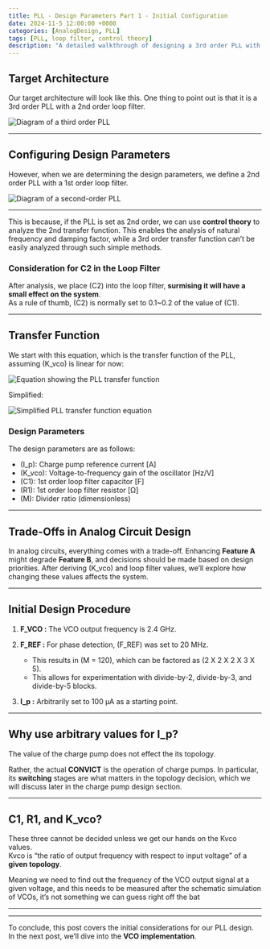 ```yaml
---
title: PLL - Design Parameters Part 1 - Initial Configuration
date: 2024-11-5 12:00:00 +0000
categories: [AnalogDesign, PLL]
tags: [PLL, loop filter, control theory]
description: "A detailed walkthrough of designing a 3rd order PLL with a 2nd order loop filter, including design parameter considerations and initial setup."
---
```


## Target Architecture

Our target architecture will look like this. One thing to point out is that it is a 3rd order PLL with a 2nd order loop filter.

<img src="{{site.url}}/images/third_order_pll.png" style="display: block; margin: auto;" alt="Diagram of a third order PLL" />

---

## Configuring Design Parameters

However, when we are determining the design parameters, we define a 2nd order PLL with a 1st order loop filter.

<img src="{{site.url}}/images/second_order_pll.png" style="display: block; margin: auto;" alt="Diagram of a second-order PLL" />

---

This is because, if the PLL is set as 2nd order, we can use **control theory** to analyze the 2nd transfer function. This enables the analysis of natural frequency and damping factor, while a 3rd order transfer function can’t be easily analyzed through such simple methods.

### Consideration for C2 in the Loop Filter
After analysis, we place \(C2\) into the loop filter, **surmising it will have a small effect on the system**.  
As a rule of thumb, \(C2\) is normally set to 0.1~0.2 of the value of \(C1\).

---

## Transfer Function
We start with this equation, which is the transfer function of the PLL, assuming \(K_vco\) is linear for now:

<img src="{{site.url}}/images/pll_transfer_function.png" style="display: block; margin: auto;" alt="Equation showing the PLL transfer function" />

Simplified:

<img src="{{site.url}}/images/simplified_pll_transfer_function.png" style="display: block; margin: auto;" alt="Simplified PLL transfer function equation" />


### Design Parameters
The design parameters are as follows:

- \(I_p\): Charge pump reference current [A]
- \(K_vco\): Voltage-to-frequency gain of the oscillator [Hz/V]
- \(C1\): 1st order loop filter capacitor [F]
- \(R1\): 1st order loop filter resistor [Ω]
- \(M\): Divider ratio (dimensionless)

---

## Trade-Offs in Analog Circuit Design

In analog circuits, everything comes with a trade-off. Enhancing **Feature A** might degrade **Feature B**, and decisions should be made based on design priorities. After deriving \(K_vco\) and loop filter values, we’ll explore how changing these values affects the system.

---

## Initial Design Procedure

1. **F_VCO :** The VCO output frequency is 2.4 GHz.
2. **F_REF :** For phase detection, \(F_REF\) was set to 20 MHz.  
   - This results in \(M = 120\), which can be factored as \(2 X 2 X 2 X 3 X 5\).
   - This allows for experimentation with divide-by-2, divide-by-3, and divide-by-5 blocks.

3. **I_p :** Arbitrarily set to 100 µA as a starting point.  

---

## Why use arbitrary values for I_p?

The value of the charge pump does not effect the its topology.  
  
Rather, the actual **CONVICT** is the operation of charge pumps. In particular, its **switching** stages are what matters in the topology decision, which we will  discuss later in the charge pump design section.

---

## C1, R1, and K_vco?

These three cannot be decided unless we get our hands on the Kvco values.  
Kvco is “the ratio of output frequency with respect to input voltage” of a **given topology**.  
  
  
Meaning we need to find out the frequency of the VCO output signal at a given voltage, and this needs to be measured after the schematic simulation of VCOs, it’s not something we can guess right off the bat

---
---

To conclude, this post covers the initial considerations for our PLL design. In the next post, we’ll dive into the **VCO implementation**.
